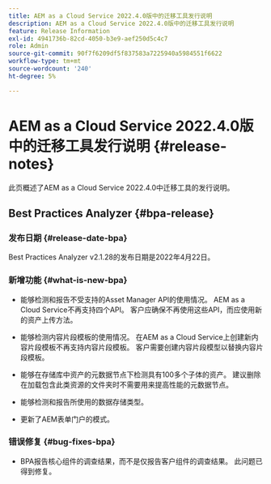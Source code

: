 ```yaml
---
title: AEM as a Cloud Service 2022.4.0版中的迁移工具发行说明
description: AEM as a Cloud Service 2022.4.0版中的迁移工具发行说明
feature: Release Information
exl-id: 4941736b-82cd-4050-b3e9-aef250d5c4c7
role: Admin
source-git-commit: 90f7f6209df5f837583a7225940a5984551f6622
workflow-type: tm+mt
source-wordcount: '240'
ht-degree: 5%

---
```


# AEM as a Cloud Service 2022.4.0版中的迁移工具发行说明 {#release-notes}

此页概述了AEM as a Cloud Service 2022.4.0中迁移工具的发行说明。

## Best Practices Analyzer {#bpa-release}

### 发布日期 {#release-date-bpa}

Best Practices Analyzer v2.1.28的发布日期是2022年4月22日。

### 新增功能 {#what-is-new-bpa}

* 能够检测和报告不受支持的Asset Manager API的使用情况。 AEM as a Cloud Service不再支持四个API。 客户应确保不再使用这些API，而应使用新的资产上传方法。

* 能够检测内容片段模板的使用情况。 在AEM as a Cloud Service上创建新内容片段模板不再支持内容片段模板。 客户需要创建内容片段模型以替换内容片段模板。

* 能够在存储库中资产的元数据节点下检测具有100多个子体的资产。 建议删除在加载包含此类资源的文件夹时不需要用来提高性能的元数据节点。

* 能够检测和报告所使用的数据存储类型。

* 更新了AEM表单门户的模式。

### 错误修复 {#bug-fixes-bpa}

* BPA报告核心组件的调查结果，而不是仅报告客户组件的调查结果。 此问题已得到修复。
